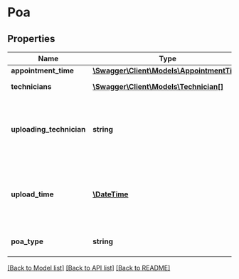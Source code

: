 # Poa

## Properties
Name | Type | Description | Notes
------------ | ------------- | ------------- | -------------
**appointment_time** | [**\Swagger\Client\Models\AppointmentTime**](AppointmentTime.md) |  | [optional] 
**technicians** | [**\Swagger\Client\Models\Technician[]**](Technician.md) | A list of technicians. | [optional] 
**uploading_technician** | **string** | The identifier of the technician who uploaded the POA. | [optional] 
**upload_time** | [**\DateTime**](\DateTime.md) | The date and time when the POA was uploaded, in ISO 8601 format. | [optional] 
**poa_type** | **string** | The type of POA uploaded. | [optional] 

[[Back to Model list]](../../README.md#documentation-for-models) [[Back to API list]](../../README.md#documentation-for-api-endpoints) [[Back to README]](../../README.md)

